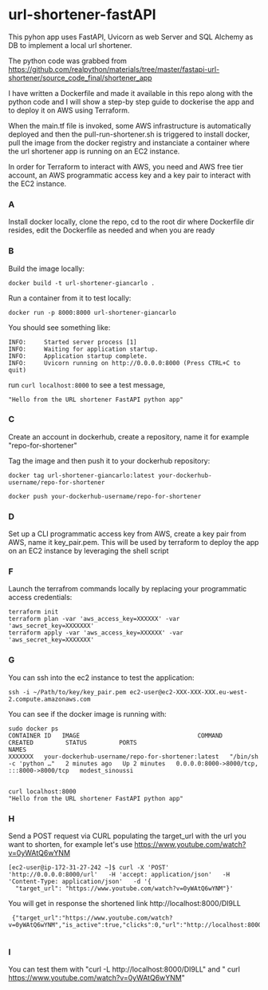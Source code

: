 # url-shortener-fastAPI

This pyhon app uses FastAPI, Uvicorn as web Server and SQL Alchemy as DB to implement a local url shortener. 

The python code was grabbed from https://github.com/realpython/materials/tree/master/fastapi-url-shortener/source_code_final/shortener_app

I have written a Dockerfile and made it available in this repo along with the python code and I will show a step-by step guide to dockerise the app and to deploy it on AWS using Terraform. 

When the main.tf file is invoked, some AWS infrastructure is automatically deployed and then the pull-run-shortener.sh is triggered to install docker, pull the image from the docker registry and instanciate a container where the url shortener app is running on an EC2 instance.  

In order for Terraform to interact with AWS, you need and AWS free tier account, an AWS programmatic access key and a key pair to interact with the EC2 instance. 



###  A 
Install docker locally, clone the repo, cd to the root dir where Dockerfile dir resides, edit the Dockerfile as needed and when you are ready

### B 
Build the image locally:

```
docker build -t url-shortener-giancarlo . 

```

Run a container from it to test locally: 

```
docker run -p 8000:8000 url-shortener-giancarlo
```

You should see something like:

```
INFO:     Started server process [1]
INFO:     Waiting for application startup.
INFO:     Application startup complete.
INFO:     Uvicorn running on http://0.0.0.0:8000 (Press CTRL+C to quit)
```
run ```curl localhost:8000``` to see a test message, 

```
"Hello from the URL shortener FastAPI python app"
```

### C 
Create an account in dockerhub, create a repository, name it for example "repo-for-shortener"

Tag the image and then push it to your dockerhub repository:

```
docker tag url-shortener-giancarlo:latest your-dockerhub-username/repo-for-shortener

docker push your-dockerhub-username/repo-for-shortener

```

### D 
Set up a CLI programmatic access key from AWS, create a key pair from AWS, name it key_pair.pem. This will be used by terraform to deploy the app on an EC2 instance by leveraging the shell script

### F 
Launch the terrafrom commands locally by replacing your programmatic access credentials: 

```
terraform init 
terraform plan -var 'aws_access_key=XXXXXX' -var 'aws_secret_key=XXXXXXX' 
terraform apply -var 'aws_access_key=XXXXXX' -var 'aws_secret_key=XXXXXXX' 
```

### G
You can ssh into the ec2 instance to test the application: 

```
ssh -i ~/Path/to/key/key_pair.pem ec2-user@ec2-XXX-XXX-XXX.eu-west-2.compute.amazonaws.com
```

You can see if the docker image is running with: 

```
sudo docker ps
CONTAINER ID   IMAGE                                 COMMAND                  CREATED         STATUS         PORTS                                       NAMES
XXXXXXX   your-dockerhub-username/repo-for-shortener:latest   "/bin/sh -c 'python …"   2 minutes ago   Up 2 minutes   0.0.0.0:8000->8000/tcp, :::8000->8000/tcp   modest_sinoussi


curl localhost:8000
"Hello from the URL shortener FastAPI python app"

```


### H  
Send a POST request via CURL populating the target_url with the url you want to shorten, for example let's use https://www.youtube.com/watch?v=0yWAtQ6wYNM  
```
[ec2-user@ip-172-31-27-242 ~]$ curl -X 'POST'   'http://0.0.0.0:8000/url'   -H 'accept: application/json'   -H 'Content-Type: application/json'   -d '{
  "target_url": "https://www.youtube.com/watch?v=0yWAtQ6wYNM"}'
 ```
 
 You will get in response the shortened link http://localhost:8000/DI9LL

```
 {"target_url":"https://www.youtube.com/watch?v=0yWAtQ6wYNM","is_active":true,"clicks":0,"url":"http://localhost:8000/DI9LL","admin_url":"http://localhost:8000/admin/DI9LL_B01AFMEA"}
 
 ```

### I 
You can test them with "curl -L http://localhost:8000/DI9LL" and " curl https://www.youtube.com/watch?v=0yWAtQ6wYNM" 

